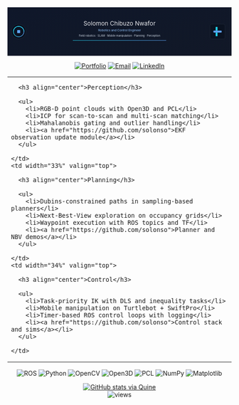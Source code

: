 <!-- ===================== ROBOTICS INTERFACE HEADER ===================== -->
<div align="center">

<!-- Responsive SVG banner (renders in GitHub README) -->
<svg viewBox="0 0 1200 260" width="100%" height="auto" xmlns="http://www.w3.org/2000/svg" role="img" aria-label="Solomon Chibuzo Nwafor — Robotics and Control Engineer">
  <!-- background -->
  <defs>
    <linearGradient id="g" x1="0" y1="0" x2="1" y2="1">
      <stop offset="0%"  stop-color="#0f172a"/>
      <stop offset="100%" stop-color="#111827"/>
    </linearGradient>
    <linearGradient id="line" x1="0" y1="0" x2="1" y2="0">
      <stop offset="0%"  stop-color="#22d3ee"/>
      <stop offset="100%" stop-color="#60a5fa"/>
    </linearGradient>
  </defs>
  <rect width="1200" height="260" fill="url(#g)"/>
  <!-- left icon: lidar sweep -->
  <g transform="translate(60,130)">
    <circle cx="0" cy="0" r="40" fill="#0b1220" stroke="#1f2937" stroke-width="2"/>
    <circle cx="0" cy="0" r="28" fill="none" stroke="url(#line)" stroke-width="3"/>
    <path d="M-28 0 A28 28 0 0 1 28 0" fill="none" stroke="#22d3ee" stroke-width="3"/>
    <rect x="-8" y="-8" width="16" height="16" rx="2" fill="#60a5fa"/>
  </g>
  <!-- right icon: manipulator -->
  <g transform="translate(1125,130)">
    <rect x="-40" y="-40" width="80" height="80" rx="10" fill="#0b1220" stroke="#1f2937" stroke-width="2"/>
    <rect x="-22" y="-5" width="44" height="10" rx="3" fill="#60a5fa"/>
    <rect x="-10" y="-25" width="10" height="20" rx="2" fill="#22d3ee"/>
    <rect x="-10" y="5" width="10" height="20" rx="2" fill="#22d3ee"/>
  </g>
  <!-- name and role -->
  <text x="600" y="98" text-anchor="middle" fill="#e5e7eb" font-size="32" font-family="Inter, ui-sans-serif, system-ui">Solomon Chibuzo Nwafor</text>
  <text x="600" y="128" text-anchor="middle" fill="#93c5fd" font-size="16" font-family="Inter, ui-sans-serif, system-ui">Robotics and Control Engineer</text>
  <!-- focus tags -->
  <text x="600" y="156" text-anchor="middle" fill="#cbd5e1" font-size="14" font-family="Inter, ui-sans-serif, system-ui">Field robotics · SLAM · Mobile manipulation · Planning · Perception</text>
  <!-- thin accent line -->
  <rect x="350" y="176" width="500" height="2" fill="url(#line)"/>
</svg>

<!-- Quick actions -->
<p>
  <a href="https://nwaforsolomon.netlify.app"><img alt="Portfolio" src="https://img.shields.io/badge/Portfolio-111827?logo=vercel&logoColor=white"></a>
  <a href="mailto:solomon.nwafor@unn.edu.ng"><img alt="Email" src="https://img.shields.io/badge/Email-1f2937?logo=gmail&logoColor=white"></a>
  <a href="https://www.linkedin.com/in/solomon-chibuzo-nwafor"><img alt="LinkedIn" src="https://img.shields.io/badge/LinkedIn-0a66c2?logo=linkedin&logoColor=white"></a>
</p>

</div>

<!-- ===================== THREE-CARD ROBOTICS LAYOUT ===================== -->
<table>
  <tr>
    <td width="33%" valign="top">

      <h3 align="center">Perception</h3>

      <ul>
        <li>RGB-D point clouds with Open3D and PCL</li>
        <li>ICP for scan-to-scan and multi-scan matching</li>
        <li>Mahalanobis gating and outlier handling</li>
        <li><a href="https://github.com/solonso">EKF observation update module</a></li>
      </ul>

    </td>
    <td width="33%" valign="top">

      <h3 align="center">Planning</h3>

      <ul>
        <li>Dubins-constrained paths in sampling-based planners</li>
        <li>Next-Best-View exploration on occupancy grids</li>
        <li>Waypoint execution with ROS topics and TF</li>
        <li><a href="https://github.com/solonso">Planner and NBV demos</a></li>
      </ul>

    </td>
    <td width="34%" valign="top">

      <h3 align="center">Control</h3>

      <ul>
        <li>Task-priority IK with DLS and inequality tasks</li>
        <li>Mobile manipulation on Turtlebot + SwiftPro</li>
        <li>Timer-based ROS control loops with logging</li>
        <li><a href="https://github.com/solonso">Control stack and sims</a></li>
      </ul>

    </td>
  </tr>
</table>

<!-- ===================== STACK BADGES + STATS ===================== -->
<p align="center">
  <img src="https://img.shields.io/badge/ROS-22314E?logo=ros&logoColor=white" alt="ROS">
  <img src="https://img.shields.io/badge/Python-3776ab?logo=python&logoColor=white" alt="Python">
  <img src="https://img.shields.io/badge/OpenCV-5C3EE8?logo=opencv&logoColor=white" alt="OpenCV">
  <img src="https://img.shields.io/badge/Open3D-111827" alt="Open3D">
  <img src="https://img.shields.io/badge/PCL-111827" alt="PCL">
  <img src="https://img.shields.io/badge/NumPy-013243?logo=numpy&logoColor=white" alt="NumPy">
  <img src="https://img.shields.io/badge/Matplotlib-0C5A5A?logo=matplotlib&logoColor=white" alt="Matplotlib">
</p>

<p align="center">
  <a href="https://quine.sh?utm_source=widgets&utm_campaign=solonso">
    <img src="https://stats.quine.sh/solonso/github?theme=dark" alt="GitHub stats via Quine">
  </a><br>
  <img src="https://komarev.com/ghpvc/?username=solonso&style=flat-square" alt="views">
</p>
